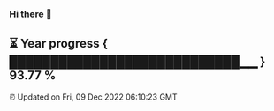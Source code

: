 ### Hi there 👋
⏳ Year progress { ████████████████████████████▁▁ } 93.77 %
---
⏰ Updated on Fri, 09 Dec 2022 06:10:23 GMT

